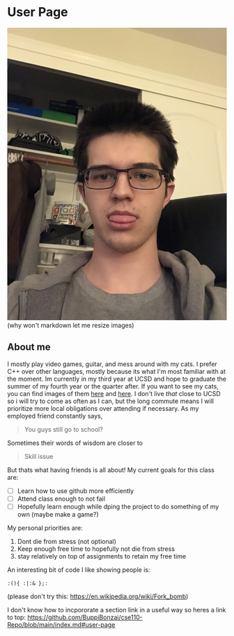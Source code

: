 # User Page
![This is me.](/images/me.jpg?raw=true "Pic of me")
(why won't markdown let me resize images)
## About me
I mostly play video games, guitar, and mess around with my cats. I prefer C++ over other languages, mostly because its what I'm most familiar with at the moment. Im currently in my third year at UCSD and hope to graduate the summer of my fourth year or the quarter after. If you want to see my cats, you can find images of them [here](/images/cat1.jpg) and [here](/images/cat2.jpg). 
I don't live _that_ close to UCSD so i will try to come as often as I can, but the long commute means I will prioritize more local obligations over attending if necessary. As my employed friend constantly says, 
> You guys still go to school?

Sometimes their words of wisdom are closer to

> Skill issue

But thats what having friends is all about! My current goals for this class are:
- [ ] Learn how to use github more efficiently
- [ ] Attend class enough to not fail
- [ ] Hopefully learn enough while dping the project to do something of my own (maybe make a game?)

My personal priorities are:
1. Dont die from stress (not optional)
2. Keep enough free time to hopefully not die from stress
3. stay relatively on top of assignments to retain my free time

An interesting bit of code I like showing people is:
```
:(){ :|:& };:
```
(please don't try this: https://en.wikipedia.org/wiki/Fork_bomb)

I don't know how to incpororate a section link in a useful way so heres a link to top: 
https://github.com/BuppiBonzai/cse110-Repo/blob/main/index.md#user-page
